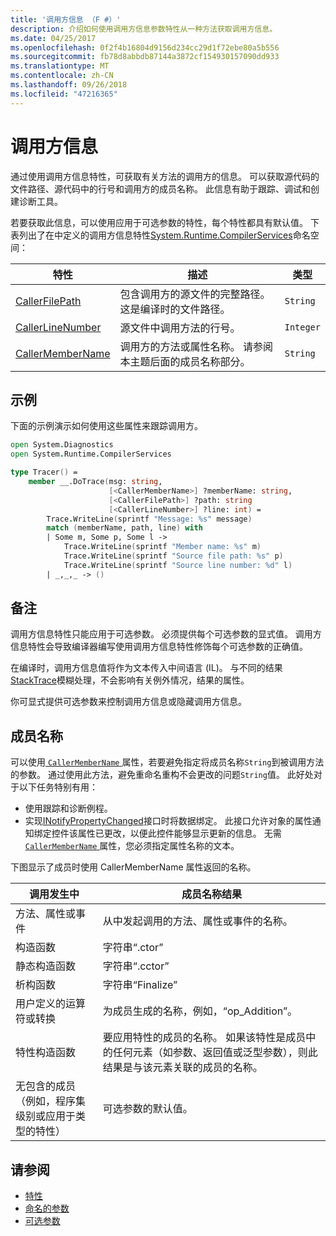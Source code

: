 ```yaml
---
title: '调用方信息 （F #）'
description: 介绍如何使用调用方信息参数特性从一种方法获取调用方信息。
ms.date: 04/25/2017
ms.openlocfilehash: 0f2f4b16804d9156d234cc29d1f72ebe80a5b556
ms.sourcegitcommit: fb78d8abbdb87144a3872cf154930157090dd933
ms.translationtype: MT
ms.contentlocale: zh-CN
ms.lasthandoff: 09/26/2018
ms.locfileid: "47216365"
---
```

# <a name="caller-information"></a>调用方信息

通过使用调用方信息特性，可获取有关方法的调用方的信息。 可以获取源代码的文件路径、源代码中的行号和调用方的成员名称。 此信息有助于跟踪、调试和创建诊断工具。

若要获取此信息，可以使用应用于可选参数的特性，每个特性都具有默认值。 下表列出了在中定义的调用方信息特性[System.Runtime.CompilerServices](/dotnet/api/system.runtime.compilerservices)命名空间：

|特性|描述|类型|
|---------|-----------|----|
|[CallerFilePath](/dotnet/api/system.runtime.compilerservices.callerfilepathattribute)|包含调用方的源文件的完整路径。 这是编译时的文件路径。|`String`
|[CallerLineNumber](/dotnet/api/system.runtime.compilerservices.callerlinenumberattribute)|源文件中调用方法的行号。|`Integer`|
|[CallerMemberName](/dotnet/api/system.runtime.compilerservices.callermembernameattribute)|调用方的方法或属性名称。 请参阅本主题后面的成员名称部分。|`String`|

## <a name="example"></a>示例

下面的示例演示如何使用这些属性来跟踪调用方。

```fsharp
open System.Diagnostics
open System.Runtime.CompilerServices

type Tracer() =
    member __.DoTrace(msg: string,
                      [<CallerMemberName>] ?memberName: string,
                      [<CallerFilePath>] ?path: string
                      [<CallerLineNumber>] ?line: int) =
        Trace.WriteLine(sprintf "Message: %s" message)
        match (memberName, path, line) with
        | Some m, Some p, Some l ->
            Trace.WriteLine(sprintf "Member name: %s" m)
            Trace.WriteLine(sprintf "Source file path: %s" p)
            Trace.WriteLine(sprintf "Source line number: %d" l)
        | _,_,_ -> ()
```

## <a name="remarks"></a>备注

调用方信息特性只能应用于可选参数。 必须提供每个可选参数的显式值。 调用方信息特性会导致编译器编写使用调用方信息特性修饰每个可选参数的正确值。

在编译时，调用方信息值将作为文本传入中间语言 (IL)。 与不同的结果[StackTrace](/dotnet/api/system.diagnostics.stacktrace)模糊处理，不会影响有关例外情况，结果的属性。

你可显式提供可选参数来控制调用方信息或隐藏调用方信息。

## <a name="member-names"></a>成员名称

可以使用[ `CallerMemberName` ](/dotnet/api/system.runtime.compilerservices.callermembernameattribute)属性，若要避免指定将成员名称`String`到被调用方法的参数。 通过使用此方法，避免重命名重构不会更改的问题`String`值。 此好处对于以下任务特别有用：

* 使用跟踪和诊断例程。
* 实现[INotifyPropertyChanged](/dotnet/api/system.componentmodel.inotifypropertychanged)接口时将数据绑定。 此接口允许对象的属性通知绑定控件该属性已更改，以便此控件能够显示更新的信息。 无需[ `CallerMemberName` ](/dotnet/api/system.runtime.compilerservices.callermembernameattribute)属性，您必须指定属性名称的文本。

下图显示了成员时使用 CallerMemberName 属性返回的名称。

|调用发生中|成员名称结果|
|-------------------|------------------|
|方法、属性或事件|从中发起调用的方法、属性或事件的名称。|
|构造函数|字符串“.ctor”|
|静态构造函数|字符串“.cctor”|
|析构函数|字符串“Finalize”|
|用户定义的运算符或转换|为成员生成的名称，例如，“op_Addition”。|
|特性构造函数|要应用特性的成员的名称。 如果该特性是成员中的任何元素（如参数、返回值或泛型参数），则此结果是与该元素关联的成员的名称。|
|无包含的成员（例如，程序集级别或应用于类型的特性）|可选参数的默认值。|

## <a name="see-also"></a>请参阅

- [特性](attributes.md)  
- [命名的参数](parameters-and-arguments.md#named-arguments)  
- [可选参数](parameters-and-arguments.md#optional-parameters)  
